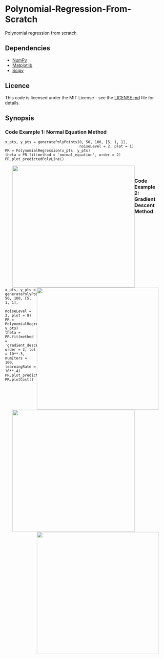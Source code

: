 # Polynomial-Regression-From-Scratch
Polynomial regression from scratch

## Dependencies
* [NumPy](http://www.numpy.org/)
* [Matplotlib](http://matplotlib.org/)
* [Scipy](https://www.scipy.org/)

## Licence
This code is licensed under the MIT License - see the [LICENSE.md](LICENSE.md) file for details.

## Synopsis

### Code Example 1: Normal Equation Method

```
x_pts, y_pts = generatePolyPoints(0, 50, 100, [5, 1, 1], 
                                  noiseLevel = 2, plot = 1)
PR = PolynomialRegression(x_pts, y_pts)
theta = PR.fit(method = 'normal_equation', order = 2)
PR.plot_predictedPolyLine()
```
<div>
<ul>        
<img style="float: left;" src="https://github.com/pickus91/Polynomial-Regression-From-Scratch/blob/master/Figures/sample_data.png"  height="350" width="400">
<img style="float: right;" src="https://github.com/pickus91/Polynomial-Regression-From-Scratch/blob/master/Figures/normalEQ_polyFit.png"  height="350" width="400">
 </ul>
</div>

### Code Example 2: Gradient Descent Method

```
x_pts, y_pts = generatePolyPoints(0, 50, 100, [5, 1, 1], 
                                  noiseLevel = 2, plot = 0)
PR = PolynomialRegression(x_pts, y_pts)
theta = PR.fit(method = 'gradient_descent',  order = 2, tol = 10**-3, numIters = 100, learningRate = 10**-4)
PR.plot_predictedPolyLine()
PR.plotCost()
```
<div>
<ul>        
<img style="float: left;" src="https://github.com/pickus91/Polynomial-Regression-From-Scratch/blob/master/Figures/gradientDescent_polyFit.png"  height="350" width="400">
<img style="float: right;" src="https://github.com/pickus91/Polynomial-Regression-From-Scratch/blob/master/Figures/cost_vs_iterations.png"  height="350" width="400">
 </ul>
</div>

